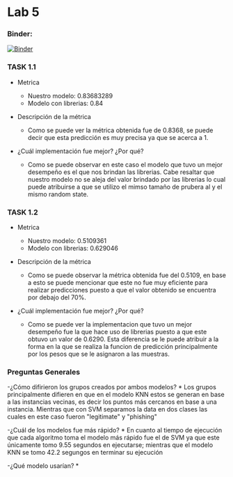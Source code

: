# Lab 5

### Binder:
[![Binder](https://mybinder.org/badge_logo.svg)](https://mybinder.org/v2/gh/aleg001/Lab5-IA/main)


### TASK 1.1 
- Metrica 
    * Nuestro modelo: 0.83683289
    * Modelo con librerias: 0.84

- Descripción de la métrica 
    * Como se puede ver la métrica obtenida fue de 0.8368, se puede decir que esta predicción es muy precisa ya que se acerca a 1. 

- ¿Cuál implementación fue mejor? ¿Por qué?
    *  Como se puede observar en este caso el modelo que tuvo un mejor desempeño es el que nos brindan las librerias. Cabe resaltar que nuestro modelo no se aleja del valor brindado por las librerias lo cual puede atribuirse a que se utilizo el mimso tamaño de prubera al y el mismo  random state. 


### TASK 1.2 
- Metrica 
    * Nuestro modelo: 0.5109361
    * Modelo con librerias: 0.629046

- Descripción de la métrica 
    * Como se puede observar la métrica obtenida fue del 0.5109, en base a esto se puede mencionar que este no fue muy eficiente para realizar predicciones puesto a que el valor obtenido se encuentra por debajo del 70%. 

- ¿Cuál implementación fue mejor? ¿Por qué?
    *  Como se puede ver la implementacion que tuvo un mejor desempeño fue la que hace uso de librerias puesto a que este obtuvo un valor de 0.6290. Esta diferencia se le puede atribuir a la forma en la que se realiza la funcion de predicción principalmente por los pesos que se le asignaron a las muestras. 

### Preguntas Generales
-¿Cómo difirieron los grupos creados por ambos modelos?
    * Los grupos principalmente difieren en que en el modelo KNN estos se generan en base a las instancias vecinas, es decir los puntos más cercanos en base a una instancia. Mientras que con SVM separamos la data en dos clases las cuales en este caso fueron "legitimate" y "phishing"

-¿Cuál de los modelos fue más rápido?
    * En cuanto al tiempo de ejecución que cada algoritmo toma el modelo más rápido fue el de SVM ya que este únicamente tomo 9.55 segundos en ejecutarse; mientras que el modelo KNN se tomo 42.2 segungos en terminar su ejecución 

-¿Qué modelo usarían?
    * 
